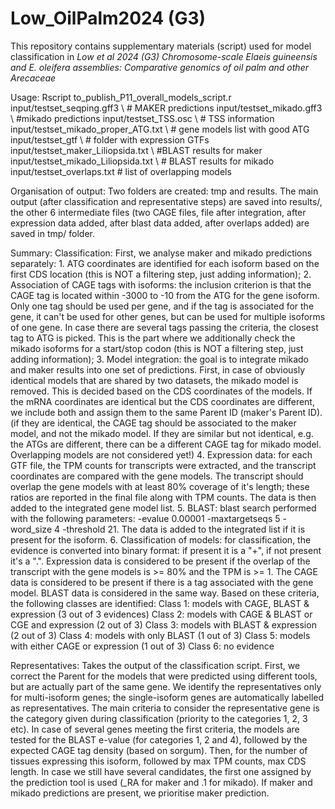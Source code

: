 # Low_OilPalm2024 (G3)

This repository contains supplementary materials (script) used for model classification in _Low et al 2024 (G3) Chromosome-scale Elaeis guineensis and E. oleifera assemblies: Comparative genomics of oil palm and other Arecaceae_

Usage:
Rscript to_publish_P11_overall_models_script.r input/testset_seqping.gff3 \ # MAKER predictions
    input/testset_mikado.gff3 \ #mikado predictions
    input/testset_TSS.osc \ # TSS information
    input/testset_mikado_proper_ATG.txt \ # gene models list with good ATG
    input/testset_gtf \ # folder with expression GTFs
    input/testset_maker_Liliopsida.txt \ #BLAST results for maker
    input/testset_mikado_Liliopsida.txt \ # BLAST results for mikado
    input/testset_overlaps.txt # list of overlapping models

Organisation of output: Two folders are created: tmp and results. The main output (after classification and representative steps) are saved into results/, the other 6 intermediate files (two CAGE files, file after integration, after expression data added, after blast data added, after overlaps added) are saved in tmp/ folder.

Summary:
Classification: First, we analyse maker and mikado predictions separately: 1. ATG coordinates are identified for each isoform based on the first CDS location (this is NOT a filtering step, just adding information); 2. Association of CAGE tags with isoforms: the inclusion criterion is that the CAGE tag is located within -3000 to -10 from the ATG for the gene isoform. Only one tag should be used per gene, and if the tag is associated for the gene, it can't be used for other genes, but can be used for multiple isoforms of one gene. In case there are several tags passing the criteria, the closest tag to ATG is picked. This is the part where we additionally check the mikado isoforms for a start/stop codon (this is NOT a filtering step, just adding information); 3. Model integration: the goal is to integrate mikado and maker results into one set of predictions. First, in case of obviously identical models that are shared by two datasets, the mikado model is removed. This is decided based on the CDS coordinates of the models. If the mRNA coordinates are identical but the CDS coordinates are different, we include both and assign them to the same Parent ID (maker's Parent ID). (if they are identical, the CAGE tag should be associated to the maker model, and not the mikado model. If they are similar but not identical, e.g. the ATGs are different, there can be a different CAGE tag for mikado model. Overlapping models are not considered yet!) 4. Expression data: for each GTF file, the TPM counts for transcripts were extracted, and the transcript coordinates are compared with the gene models. The transcript should overlap the gene models with at least 80% coverage of it's length; these ratios are reported in the final file along with TPM counts. The data is then added to the integrated gene model list. 5. BLAST: blast search performed with the following parameters: -evalue 0.00001 -maxtargetseqs 5 -word_size 4 -threshold 21. The data is added to the integrated list if it is present for the isoform. 6. Classification of models: for classification, the evidence is converted into binary format: if present it is a "+", if not present it's a ".". Expression data is considered to be present if the overlap of the transcript with the gene models is >= 80% and the TPM is >= 1. The CAGE data is considered to be present if there is a tag associated with the gene model. BLAST data is considered in the same way. Based on these criteria, the following classes are identified: Class 1: models with CAGE, BLAST & expression (3 out of 3 evidences) Class 2: models with CAGE & BLAST or CGE and expression (2 out of 3) Class 3: models with BLAST & expression (2 out of 3) Class 4: models with only BLAST (1 out of 3) Class 5: models with either CAGE or expression (1 out of 3) Class 6: no evidence

Representatives: Takes the output of the classification script. First, we correct the Parent for the models that were predicted using different tools, but are actually part of the same gene. We identify the representatives only for multi-isoform genes; the single-isoform genes are automatically labelled as representatives. The main criteria to consider the representative gene is the category given during classification (priority to the categories 1, 2, 3 etc). In case of several genes meeting the first criteria, the models are tested for the BLAST e-value (for categories 1, 2 and 4), followed by the expected CAGE tag density (based on sorgum). Then, for the number of tissues expressing this isoform, followed by max TPM counts, max CDS length. In case we still have several candidates, the first one assigned by the prediction tool is used (_RA for maker and .1 for mikado). If maker and mikado predictions are present, we prioritise maker prediction.
